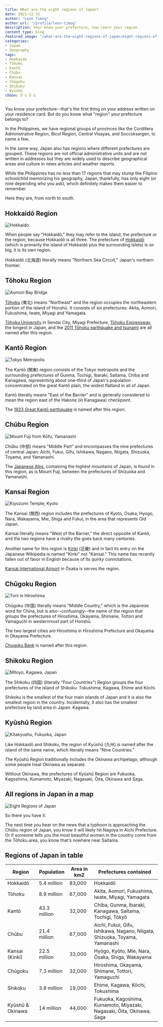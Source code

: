 ```yaml
---
title: What are the eight regions of Japan?
date: 2021-12-31
author: "Leon Timog"
author_url: "/profile/leon-timog"
description: Your know your prefecture, now learn your region
content_type: blog
featured_image: "/what-are-the-eight-regions-of-japan/eight-regions-of-japan.png"
categories:
- Japan
- Geography
tags:
- Hokkaido
- Tōhoku
- Kantō
- Chūbu
- Kansai
- Chūgoku
- Shikoku
- Kyūshū
chōon: Ō ō Ū ū
---
```

You know your prefecture--that's the first thing on your address written on your residence card. But do you know what "region" your prefecture belongs to?

In the Philippines, we have regional groups of provinces like the Cordillera Administrative Region, Bicol Region, Central Visayas, and Soccsksargen, to name a few.

In the same way, Japan also has regions where different prefectures are grouped. These regions are not official administrative units and are not written in addresses but they are widely used to describe geographical areas and culture in news articles and weather reports.

While the Philippines has no less than 17 regions that may stump the Filipino schoolchild memorizing his geography, Japan, thankfully, has only eight (or nine depending who you ask), which definitely makes them easier to remember.

Here they are, from north to south.

## Hokkaidō Region

![Hokkaido](hakodate-hokkaido-japan.jpg "The City of Hakodate, Hokkaidō by [Zhuoqian Yang](https://unsplash.com/photos/ikG0M-3y4tA)")

When people say "Hokkaidō," they may refer to the island, the prefecture or the region, because Hokkaidō is all three. The prefecture of [Hokkaidō](https://www.us.jnto.go.jp/hokkaido/) (which is primarily the island of Hokkaidō plus the surrounding islets) is so big, it is its own region.

Hokkaidō (北海道) literally means "Northern Sea Circuit," Japan's northern frontier.

## Tōhoku Region

![Aomori Bay Bridge](aomori-bay-bridge-aomori-japan.jpg "Aomori Bay Bridge, Aomori by [Steven Chua](https://unsplash.com/photos/n0BXCtOfTis)")

[Tōhoku](https://www.us.jnto.go.jp/tohoku/) (東北) means "Northeast" and the region occupies the northeastern portion of the island of Honshū. It consists of six prefectures: Akita, Aomori, Fukushima, Iwate, Miyagi and Yamagata.

[Tōhoku University](http://www.tohoku.ac.jp/en/) in Sendai City, Miyagi Prefecture, [Tōhoku Expressway](https://en.wikipedia.org/wiki/T%C5%8Dhoku_Expressway), the longest in Japan, and the [2011 Tōhoku earthquake and tsunami](https://en.wikipedia.org/wiki/2011_T%C5%8Dhoku_earthquake_and_tsunami) are all named after this region.

## Kantō Region

![Tokyo Metropolis](view-of-tokyo-metropolis-from-sky-tree.jpg "Tokyo Metropolis viewed from Tokyo Sky Tree by [Daryan Shamkhali](https://unsplash.com/photos/xFQq3Iu7-PY)")

The Kantō (関東) region consists of the Tokyo metropolis and the surrounding prefectures of Gunma, Tochigi, Ibaraki, Saitama, Chiba and Kanagawa, representing about one-third of Japan's population concentrated on the great Kantō plain, the widest flatland in all of Japan.

Kantō literally means "East of the Barrier" and is generally considered to mean the region east of the Hakone (in Kanagawa) checkpoint.

The [1923 Great Kantō earthquake](https://en.wikipedia.org/wiki/1923_Great_Kant%C5%8D_earthquake) is named after this region.

## Chūbu Region

![Mount Fuji from Kōfu, Yamanashi](mount-fuji-kofu-yamanashi-japan.jpg "Mount Fuji from Kōfu, Yamanashi by [Joseph Chan](https://unsplash.com/photos/BM22q72Z2YU)")

Chūbu (中部) means "Middle Part" and encompasses the nine prefectures of central Japan: Aichi, Fukui, Gifu, Ishikawa, Nagano, Niigata, Shizuoka, Toyama, and Yamanashi.

The [Japanese Alps](https://www.kamikochi.org/), containing the highest mountains of Japan, is found in this region, as is Mount Fuji, between the prefectures of Shizuoka and Yamanashi.

## Kansai Region

![Kiyozumi Temple, Kyoto](kiyozumi-temple-kyoto-japan.jpg "Kiyozumi Temple, Kyoto by [Su San Lee](https://unsplash.com/photos/E_eWwM29wfU)")

The Kansai (関西) region includes the prefectures of Kyoto, Osaka, Hyogo, Nara, Wakayama, Mie, Shiga and Fukui, in the area that represents Old Japan.

Kansai literally means "West of the Barrier," the direct opposite of Kantō, and the two regions have a rivalry the goes back many centuries.

Another name for this region is [Kinki](https://ja.wikipedia.org/wiki/%E8%BF%91%E7%95%BF%E5%9C%B0%E6%96%B9) (近畿) and in fact its entry on the Japanese Wikipedia is named "Kinki" not "Kansai." This name has recently fallen out of favor in English because of its *quirky* connotations.

[Kansai International Airport](https://www.kansai-airport.or.jp/en) in Ōsaka is serves the region.

## Chūgoku Region

![Torii in Hiroshima](torii-hiroshima-japan.jpg "Torii in Hiroshima by [Rafael Hoyos Weht](https://unsplash.com/photos/FnabIfupjwo)")

Chūgoku (中国) literally means "Middle Country," which is the Japanese word for China, but is also--confusingly--the name of the region that groups the prefectures of Hiroshima, Okayama, Shimane, Tottori and Yamaguchi in westernmost part of Honshū.

The two largest cities are Hiroshima in Hiroshima Prefecture and Okayama in Okayama Prefecture.

[Chugoku Bank](https://www.chugin.co.jp/en/) is named after this region.

## Shikoku Region

![Mitoyo, Kagawa, Japan](mitoyo-kagawa-japan.jpg "Mitoyo City, Kagawa by [Sen Lee](https://unsplash.com/photos/69cOw6fjnGE)")

The Shikoku (四国) (literally "Four Countries") Region groups the four prefectures of the island of Shikoku: Tokushima, Kagawa, Ehime and Kōchi.

Shikoku is the smallest of the four main islands of Japan and it is also the smallest region in the country. Incidentally, it also has the smallest prefecture by land area in Japan: Kagawa.

## Kyūshū Region

![Kitakyushu, Fukuoka, Japan](kitakyushu-fukuoka-japan.jpg "Kitakyushu, Fukuoka by [JCS Chen](https://unsplash.com/photos/Y3dBDvv-2KU)")

Like Hokkaidō and Shikoku, the region of Kyūshū (九州) is named after the island of the same name, which literally means "Nine Countries."

The Kyūshū Region traditionally includes the Okinawa archipelago, although some people treat Okinawa as separate.

Without Okinawa, the prefectures of Kyūshū Region are Fukuoka, Kagoshima, Kumamoto,
Miyazaki, Nagasaki, Ōita, Okinawa and Saga.

## All regions in Japan in a map

![Eight Regions of Japan](eight-regions-of-japan.png "The eight regions of Japan from [Wikipedia](https://commons.wikimedia.org/wiki/File:Eight_regions_of_Japan_(en).svg).")

So there you have it.

The next time you hear on the news that a typhoon is approaching the Chūbu region of Japan, you know it will likely hit Nagoya in Aichi Prefecture. Or if someone tells you the most beautiful women in the country come from the Tōhoku area, you know that's nowhere near Saitama.

## Regions of Japan in table

<table class="orange-table">
    <thead>
        <tr><th>Region</th>
        <th>Population</th>
        <th>Area in km2</th>
        <th>Prefectures contained</th></tr>
    </thead>
    <tbody><tr>
        <td>Hokkaidō</td>
        <td>5.4 million</td>
        <td>83,000</td>
        <td>Hokkaidō
</td>
    </tr>
    <tr>
        <td>Tōhoku</td>
        <td>8.9 million</td>
        <td>67,000</td>
        <td>Akita, Aomori, Fukushima, Iwate, Miyagi, Yamagata
</td>
    </tr>
    <tr>
        <td>Kantō</td>
        <td>43.3 million</td>
        <td>32,000</td>
        <td>Chiba, Gunma, Ibaraki, Kanagawa, Saitama, Tochigi, Tōkyō
</td>
    </tr>
    <tr>
        <td>Chūbu</td>
        <td>21.4 million</td>
        <td>67,000</td>
        <td>Aichi, Fukui, Gifu, Ishikawa, Nagano, Niigata, Shizuoka, Toyama, Yamanashi
</td>
    </tr>
    <tr>
        <td>Kansai (Kinki)</td>
        <td>22.5 million</td>
        <td>33,000</td>
        <td>Hyōgo, Kyōto, Mie, Nara, Ōsaka, Shiga, Wakayama
</td>
    </tr>
    <tr>
        <td>Chūgoku</td>
        <td>7.3 million</td>
        <td>32,000</td>
        <td>Hiroshima, Okayama, Shimane, Tottori, Yamaguchi
</td>
    </tr>
    <tr>
        <td>Shikoku</td>
        <td>3.8 million</td>
        <td>19,000</td>
        <td>Ehime, Kagawa, Kōchi, Tokushima
</td>
    </tr>
    <tr>
        <td>Kyūshū &amp; Okinawa</td>
        <td>14 million</td>
        <td>44,000</td>
        <td>Fukuoka, Kagoshima, Kumamoto, Miyazaki, Nagasaki, Ōita, Okinawa, Saga
</td>
    </tr></tbody>
</table>